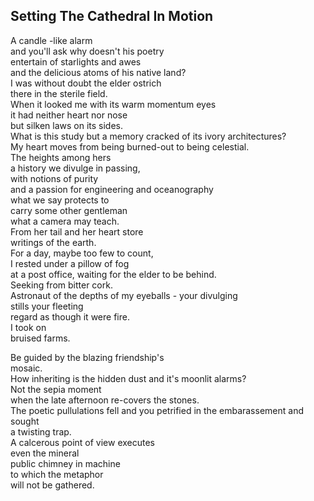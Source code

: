 Setting The Cathedral In Motion
-------------------------------
A candle -like alarm  
and you'll ask why doesn't his poetry  
entertain of starlights and awes  
and the delicious atoms of his native land?  
I was without doubt the elder ostrich  
there in the sterile field.  
When it looked me with its warm momentum eyes  
it had neither heart nor nose  
but silken laws on its sides.  
What is this study but a memory cracked of its ivory architectures?  
My heart moves from being burned-out to being celestial.  
The heights among hers  
a history we divulge in passing,  
with notions of purity  
and a passion for engineering and oceanography  
what we say protects to  
carry some other gentleman  
what a camera may teach.  
From her tail and her heart store  
writings of the earth.  
For a day, maybe too few to count,  
I rested under a pillow of fog  
at a post office, waiting for the elder to be behind.  
Seeking from bitter cork.  
Astronaut of the depths of my eyeballs - your divulging  
stills your fleeting  
regard as though it were fire.  
I took on  
bruised farms.  
  
Be guided by the blazing friendship's  
mosaic.  
How inheriting is the hidden dust and it's moonlit alarms?  
Not the sepia moment  
when the late afternoon re-covers the stones.  
The poetic pullulations fell and you petrified in the embarassement and sought  
a twisting trap.  
A calcerous point of view executes  
even the mineral  
public chimney in machine  
to which the metaphor  
will not be gathered.  
